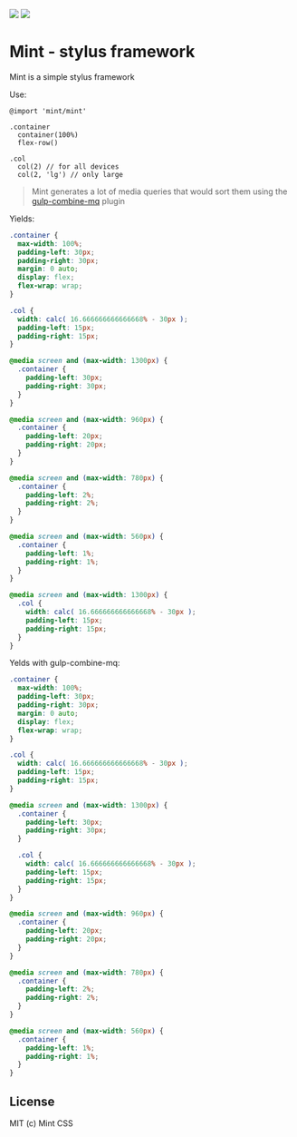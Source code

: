 ![](https://img.shields.io/badge/license-MIT-brightgreen.svg)
![](https://img.shields.io/badge/release-v0.0.2-green.svg?colorB=7effd4)
# Mint - stylus framework

Mint is a simple stylus framework

Use:
```stylus
@import 'mint/mint'

.container
  container(100%)
  flex-row()

.col
  col(2) // for all devices
  col(2, 'lg') // only large
```

> Mint generates a lot of media queries that would sort them using the [gulp-combine-mq](https://www.npmjs.com/package/gulp-combine-mq) plugin

Yields:

```css
.container {
  max-width: 100%;
  padding-left: 30px;
  padding-right: 30px;
  margin: 0 auto;
  display: flex;
  flex-wrap: wrap;
}

.col {
  width: calc( 16.666666666666668% - 30px );
  padding-left: 15px;
  padding-right: 15px;
}

@media screen and (max-width: 1300px) {
  .container {
    padding-left: 30px;
    padding-right: 30px;
  }
}

@media screen and (max-width: 960px) {
  .container {
    padding-left: 20px;
    padding-right: 20px;
  }
}

@media screen and (max-width: 780px) {
  .container {
    padding-left: 2%;
    padding-right: 2%;
  }
}

@media screen and (max-width: 560px) {
  .container {
    padding-left: 1%;
    padding-right: 1%;
  }
}

@media screen and (max-width: 1300px) {
  .col {
    width: calc( 16.666666666666668% - 30px );
    padding-left: 15px;
    padding-right: 15px;
  }
}
```
Yelds with gulp-combine-mq:
```css
.container {
  max-width: 100%;
  padding-left: 30px;
  padding-right: 30px;
  margin: 0 auto;
  display: flex;
  flex-wrap: wrap;
}

.col {
  width: calc( 16.666666666666668% - 30px );
  padding-left: 15px;
  padding-right: 15px;
}

@media screen and (max-width: 1300px) {
  .container {
    padding-left: 30px;
    padding-right: 30px;
  }

  .col {
    width: calc( 16.666666666666668% - 30px );
    padding-left: 15px;
    padding-right: 15px;
  }
}

@media screen and (max-width: 960px) {
  .container {
    padding-left: 20px;
    padding-right: 20px;
  }
}

@media screen and (max-width: 780px) {
  .container {
    padding-left: 2%;
    padding-right: 2%;
  }
}

@media screen and (max-width: 560px) {
  .container {
    padding-left: 1%;
    padding-right: 1%;
  }
}
```

## License
  MIT (c) Mint CSS